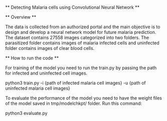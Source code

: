 ** Detecting Malaria cells using Convolutional Neural Network **

** Overview **

The data is collected from an authorized portal and the main objective is to design and develop a neural network model for future malaria prediction. The dataset contains 27558 images categorized into two folders. The parasitized folder contains images of malaria infected cells and uninfected folder contains images of clear blood cells.

** How to run the code **

For training of the model you need to run the train.py by passing the path for infected and uninfected cell images.

python3 train.py -i {path of infected malaria cell images} -u {path of uninfected malaria cell images}

To evaluate the performance of the model you need to have the weight files of the model saved in tmp/modelchkpt/ folder. Run this command:

python3 evaluate.py
